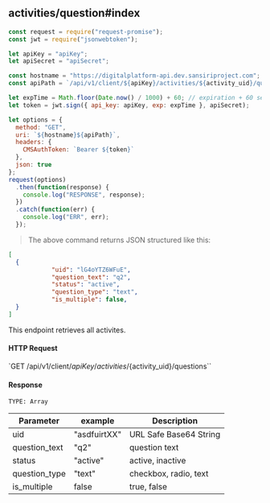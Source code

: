 ## activities/question#index

```javascript
const request = require("request-promise");
const jwt = require("jsonwebtoken");

let apiKey = "apiKey";
let apiSecret = "apiSecret";

const hostname = "https://digitalplatform-api.dev.sansiriproject.com";
const apiPath = `/api/v1/client/${apiKey}/activities/${activity_uid}/questions`;

let expTime = Math.floor(Date.now() / 1000) + 60; // expiration + 60 seconds
let token = jwt.sign({ api_key: apiKey, exp: expTime }, apiSecret);

let options = {
  method: "GET",
  uri: `${hostname}${apiPath}`,
  headers: {
    CMSAuthToken: `Bearer ${token}`
  },
  json: true
};
request(options)
  .then(function(response) {
    console.log("RESPONSE", response);
  })
  .catch(function(err) {
    console.log("ERR", err);
  });
```

> The above command returns JSON structured like this:

```json
[
  {
            "uid": "lG4oYTZ6WFuE",
            "question_text": "q2",
            "status": "active",
            "question_type": "text",
            "is_multiple": false,
  }
]
```

This endpoint retrieves all activites.

#### HTTP Request

`GET /api/v1/client/${apiKey}/activities/${activity_uid}/questions``

#### Response

`TYPE: Array`

| Parameter          | example      | Description                       |
| ------------------ | ------------ | --------------------------------- |
| uid  | "asdfuirtXX" | URL Safe Base64 String |
| question_text | "q2" | question text |
| status          | "active" |  active, inactive  |
| question_type   | "text"  |   checkbox, radio, text |
| is_multiple    | false | true, false |
